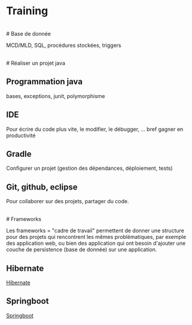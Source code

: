 # Training

<br>
# Base de donnée

MCD/MLD, SQL, procédures stockées, triggers

<br>
# Réaliser un projet java

## Programmation java

bases, exceptions, junit, polymorphisme

## IDE

Pour écrire du code plus vite, le modifier, le débugger, ... bref gagner en productivité

## Gradle

Configurer un projet (gestion des dépendances, déploiement, tests)

## Git, github, eclipse

Pour collaborer sur des projets, partager du code.

<br>
# Frameworks

Les frameworks = "cadre de travail" permettent de donner une structure pour des projets qui rencontrent les mêmes problématiques, par exemple des application web, ou bien des application qui ont besoin d'ajouter une couche de persistence (base de donnée) sur une application.

## Hibernate

[Hibernate](hibernate/README.md)

## Springboot

[Springboot](springboot/README.md)
